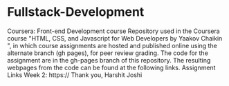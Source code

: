 # Fullstack-Development
Coursera: Front-end Development course Repository used in the Coursera course "HTML, CSS, and Javascript for Web Developers by Yaakov Chaikin ", in which course assignments are hosted and published online using the alternate branch (gh pages), for peer review grading.  The code for the assignment are in the gh-pages branch of this repository. The resulting webpages from the code can be found at the following links.  Assignment Links Week 2: https://  Thank you, Harshit Joshi
